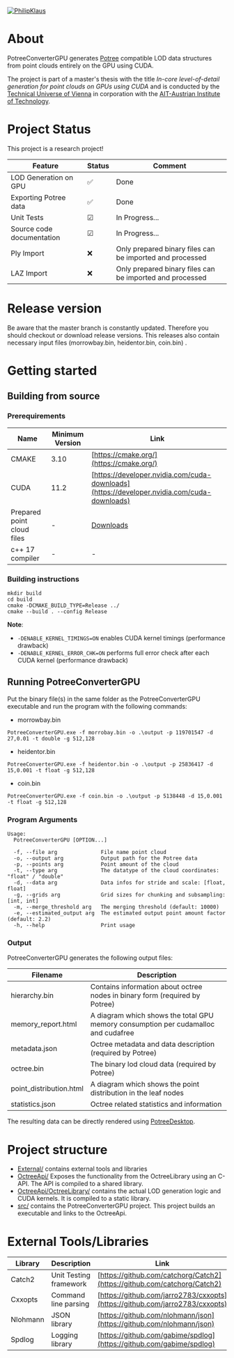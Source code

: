 [![PhilipKlaus](https://circleci.com/gh/PhilipKlaus/octree-cuda.svg?style=svg&circle-token=80c3b9a5002f85c01d952c8f06abc9cfaaed5106)](https://app.circleci.com/pipelines/github/PhilipKlaus/octree-cuda)

# About

PotreeConverterGPU generates [Potree](https://github.com/potree/potree/) compatible LOD data structures from point clouds entirely on 
the GPU using CUDA. 

The project is part of a master's thesis with the title *In-core level-of-detail generation for point clouds
on GPUs using CUDA* and is conducted by the [Technical Universe of Vienna](https://www.cg.tuwien.ac.at/research/projects/Scanopy/) 
in corporation with the [AIT-Austrian Institute of Technology](https://www.ait.ac.at/en/).

# Project Status
This project is a research project!

| Feature                   | Status    | Comment                                                   |
|---------------------------|-----------|-----------------------------------------------------------|
| LOD Generation on GPU     | &#9989;   | Done                                                      |
| Exporting Potree data     | &#9989;   | Done                                                      |
| Unit Tests                | &#9745;   | In Progress...                                            |
| Source code documentation | &#9745;   | In Progress...                                            |
| Ply Import                | &#10060;  | Only prepared binary files can be imported and processed  |
| LAZ Import                | &#10060;  | Only prepared binary files can be imported and processed  |


# Release version
Be aware that the master branch is constantly updated. 
Therefore you should checkout or download release versions.
This releases also contain necessary input files (morrowbay.bin, heidentor.bin, coin.bin) .

# Getting started

## Building from source

### Prerequirements

| Name                            | Minimum Version   | Link                                                                                        |
| --------------------------------|-------------------| --------------------------------------------------------------------------------------------|
| CMAKE                           | 3.10              | [https://cmake.org/](https://cmake.org/)                                                    |
| CUDA                            | 11.2              | [https://developer.nvidia.com/cuda-downloads](https://developer.nvidia.com/cuda-downloads)  |
| Prepared point cloud files      | -                 | [Downloads](http://www.dreamcoder.at/potree/download.html)                                  |
| c++ 17 compiler                 | -                 | -                                                                                           |

### Building instructions

```
mkdir build
cd build
cmake -DCMAKE_BUILD_TYPE=Release ../
cmake --build . --config Release
```

**Note**:

* ``-DENABLE_KERNEL_TIMINGS=ON`` enables CUDA kernel timings (performance drawback)
* ``-DENABLE_KERNEL_ERROR_CHK=ON`` performs full error check after each CUDA kernel (performance drawback)

## Running PotreeConverterGPU

Put the binary file(s) in the same folder as the PotreeConverterGPU executable and run the program with the following
commands:

* morrowbay.bin

``PotreeConverterGPU.exe -f morrobay.bin -o .\output -p 119701547 -d 27,0.01 -t double -g 512,128``

* heidentor.bin

``PotreeConverterGPU.exe -f heidentor.bin -o .\output -p 25836417 -d 15,0.001 -t float -g 512,128``
* coin.bin

``PotreeConverterGPU.exe -f coin.bin -o .\output -p 5138448 -d 15,0.001 -t float -g 512,128``

### Program Arguments
```
Usage:
  PotreeConverterGPU [OPTION...]

  -f, --file arg              File name point cloud
  -o, --output arg            Output path for the Potree data
  -p, --points arg            Point amount of the cloud
  -t, --type arg              The datatype of the cloud coordinates: "float" / "double"
  -d, --data arg              Data infos for stride and scale: [float, float]
  -g, --grids arg             Grid sizes for chunking and subsampling: [int, int]
  -m, --merge_threshold arg   The merging threshold (default: 10000)
  -e, --estimated_output arg  The estimated output point amount factor (default: 2.2)
  -h, --help                  Print usage
```

### Output
PotreeConverterGPU generates the following output files:

| Filename                  | Description                                                                           | 
| --------------------------|---------------------------------------------------------------------------------------|
| hierarchy.bin             | Contains information about octree nodes in binary form (required by Potree)           | 
| memory_report.html        | A diagram which shows the total GPU memory consumption per cudamalloc and cudafree    |
| metadata.json             | Octree metadata and data description (required by Potree)                             |
| octree.bin                | The binary lod cloud data (required by Potree)                                        |
| point_distribution.html   | A diagram which shows the point distribution in the leaf nodes                        |
| statistics.json           | Octree related statistics and information        

The resulting data can be directly rendered using [PotreeDesktop](https://github.com/potree/PotreeDesktop). 

# Project structure
-  [External/](External/) contains external tools and libraries
-  [OctreeApi/](OctreeApi/) Exposes the functionality from the OctreeLibrary using an C-API. The API is compiled to a shared library.
-  [OctreeApi/OctreeLibrary/](OctreeApi/OctreeLibrary) contains the actual LOD generation logic and CUDA kernels. It is compiled to a static library.
-  [src/](src/) contains the PotreeConverterGPU project. This project builds an executable and links to the OctreeApi.

# External Tools/Libraries
| Library           | Description               | Link                                      |
| ------------------|---------------------------|-------------------------------------------------------------------------------|
| Catch2            | Unit Testing framework    | [https://github.com/catchorg/Catch2](https://github.com/catchorg/Catch2)      |
| Cxxopts           | Command line parsing      | [https://github.com/jarro2783/cxxopts](https://github.com/jarro2783/cxxopts)  |
| Nlohmann          | JSON library              | [https://github.com/nlohmann/json](https://github.com/nlohmann/json)          |
| Spdlog            | Logging library           | [https://github.com/gabime/spdlog](https://github.com/gabime/spdlog)          |
